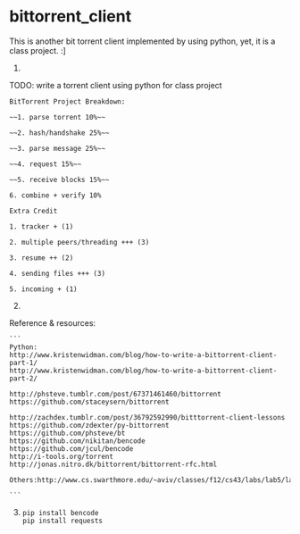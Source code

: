 bittorrent_client
=================

This is another bit torrent client implemented by using python, yet, it is a class project.  :]


1.
TODO: write a torrent client using python for class project

    BitTorrent Project Breakdown:

    ~~1. parse torrent 10%~~

    ~~2. hash/handshake 25%~~

    ~~3. parse message 25%~~

    ~~4. request 15%~~

    ~~5. receive blocks 15%~~

    6. combine + verify 10%

    Extra Credit

    1. tracker + (1)

    2. multiple peers/threading +++ (3)

    3. resume ++ (2)

    4. sending files +++ (3)

    5. incoming + (1)

2.
Reference & resources:

    ```
    Python:
    http://www.kristenwidman.com/blog/how-to-write-a-bittorrent-client-part-1/
    http://www.kristenwidman.com/blog/how-to-write-a-bittorrent-client-part-2/

    http://phsteve.tumblr.com/post/67371461460/bittorrent
    https://github.com/staceysern/bittorrent

    http://zachdex.tumblr.com/post/36792592990/bitttorrent-client-lessons
    https://github.com/zdexter/py-bittorrent
    https://github.com/phsteve/bt
    https://github.com/nikitan/bencode
    https://github.com/jcul/bencode
    http://i-tools.org/torrent
    http://jonas.nitro.dk/bittorrent/bittorrent-rfc.html

    Others:http://www.cs.swarthmore.edu/~aviv/classes/f12/cs43/labs/lab5/lab5.pdf

    ```

3.
    ```
    pip install bencode
    pip install requests
    ```
